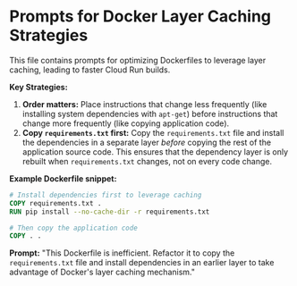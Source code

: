 # Prompts for Docker Layer Caching Strategies

This file contains prompts for optimizing Dockerfiles to leverage layer caching, leading to faster Cloud Run builds.

**Key Strategies:**
1.  **Order matters:** Place instructions that change less frequently (like installing system dependencies with `apt-get`) before instructions that change more frequently (like copying application code).
2.  **Copy `requirements.txt` first:** Copy the `requirements.txt` file and install the dependencies in a separate layer *before* copying the rest of the application source code. This ensures that the dependency layer is only rebuilt when `requirements.txt` changes, not on every code change.

**Example Dockerfile snippet:**
```Dockerfile
# Install dependencies first to leverage caching
COPY requirements.txt .
RUN pip install --no-cache-dir -r requirements.txt

# Then copy the application code
COPY . .
```

**Prompt:**
"This Dockerfile is inefficient. Refactor it to copy the `requirements.txt` file and install dependencies in an earlier layer to take advantage of Docker's layer caching mechanism."